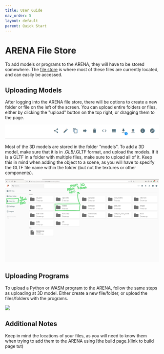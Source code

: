 ```yaml
---
title: User Guide
nav_order: 5
layout: default
parent: Quick Start
---
```


# ARENA File Store

To add models or programs to the ARENA, they will have to be stored somewhere. The [file store](arena.andrew.cmu.edu/storemng/) is where most of these files are currently located, and can easily be accessed. 

## Uploading Models

After logging into the ARENA file store, there will be options to create a new folder or file on the left of the screen. You can upload entire folders or files, either by clicking the "upload" button on the top right, or dragging them to the page. 

![](../../assets/img/tutorial/filestore/fs3.png)

Most of the 3D models are stored in the folder "models". To add a 3D model, make sure that it is in *.GLB/*.GLTF format, and upload the models. If it is a GLTF in a folder with multiple files, make sure to upload all of it. Keep this in mind when adding the object to a scene, as you will have to specify the GLTF file name within the folder (but not the textures or other components).

![](../../assets/img/tutorial/filestore/fs2.jpg)

## Uploading Programs

To upload a Python or WASM program to the ARENA, follow the same steps as uploading at 3D model. Either create a new file/folder, or upload the files/folders with the programs.

![](../../assets/img/tutorial/filestore/fs11.png)

## Additional Notes

Keep in mind the locations of your files, as you will need to know them when trying to add them to the ARENA using [the build page.](link to build page tut)